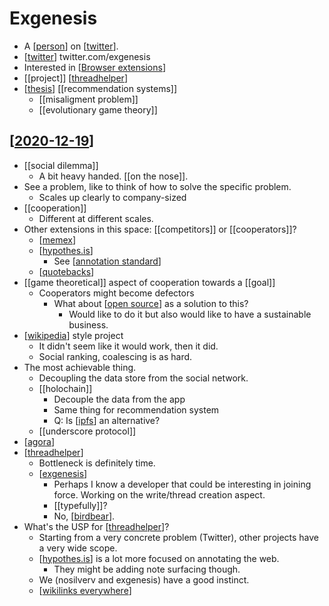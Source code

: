 # Exgenesis

- A [[person]] on [[twitter]].
- [[twitter]] twitter.com/exgenesis
- Interested in [[Browser extensions]]
- [[project]] [[threadhelper]]
- [[thesis]] [[recommendation systems]]
  - [[misaligment problem]]
  - [[evolutionary game theory]]

## [[2020-12-19]]
- [[social dilemma]]
  - A bit heavy handed. [[on the nose]].
- See a problem, like to think of how to solve the specific problem.
  - Scales up clearly to company-sized
- [[cooperation]]
  - Different at different scales.
- Other extensions in this space: [[competitors]] or [[cooperators]]?
  - [[memex]]
  - [[hypothes.is]]
    - See [[annotation standard]] 
  - [[quotebacks]]
- [[game theoretical]] aspect of cooperation towards a [[goal]]
  - Cooperators might become defectors
    - What about [[open source]] as a solution to this?
      - Would like to do it but also would like to have a sustainable business.
- [[wikipedia]] style project
  - It didn't seem like it would work, then it did.
  - Social ranking, coalescing is as hard.
- The most achievable thing.
  - Decoupling the data store from the social network.
  - [[holochain]]
    - Decouple the data from the app 
    - Same thing for recommendation system
    - Q: Is [[ipfs]] an alternative?
  - [[underscore protocol]]
- [[agora]]
- [[threadhelper]]
  - Bottleneck is definitely time.
  - [[exgenesis]]
    - Perhaps I know a developer that could be interesting in joining force. Working on the write/thread creation aspect.
    - [[typefully]]?
    - No, [[birdbear]].
- What's the USP for [[threadhelper]]?
  - Starting from a very concrete problem (Twitter), other projects have a very wide scope.
  - [[hypothes.is]] is a lot more focused on annotating the web.
    - They might be adding note surfacing though.  
  - We (nosilverv and exgenesis) have a good instinct.
  - [[wikilinks everywhere]]

[//begin]: # "Autogenerated link references for markdown compatibility"
[person]: person "Person"
[twitter]: twitter "Twitter"
[Browser extensions]: browser-extensions "Browser Extensions"
[threadhelper]: threadhelper "Threadhelper"
[thesis]: thesis "Thesis"
[2020-12-19]: journal/2020-12-19 "2020-12-19"
[memex]: memex "Memex"
[hypothes.is]: hypothes.is "hypothes.is"
[annotation standard]: annotation-standard "Annotation Standard"
[quotebacks]: quotebacks "Quotebacks"
[open source]: open-source "Open Source"
[wikipedia]: wikipedia "Wikipedia"
[ipfs]: ipfs "Ipfs"
[agora]: agora "Agora"
[exgenesis]: exgenesis "Exgenesis"
[birdbear]: birdbear "Birdbear"
[wikilinks everywhere]: wikilinks-everywhere "Wikilinks Everywhere"
[//end]: # "Autogenerated link references"
